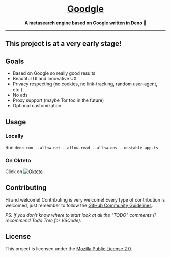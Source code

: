 <h1 align='center'><ins>Goodgle</ins></h1>
<p align='center'><strong>A metasearch engine based on Google written in Deno 🦕</strong></p>

---

## This project is at a very early stage!

## Goals

- Based on Google so really good results
- Beautiful UI and innovative UX
- Privacy respecting (no cookies, no link-tracking, random user-agent, etc.)
- No ads
- Proxy support (maybe Tor too in the future)
- Optional customization

## Usage

### Locally

Run `deno run --allow-net --allow-read --allow-env --unstable app.ts`

### On Okteto

Click on [![Okteto](https://okteto.com/develop-okteto.svg)](https://cloud.okteto.com/deploy?repository=https://github.com/Hunam6/Goodgle)

## Contributing

Hi and welcome! Contributing is very welcome! Every type of contribution is welcomed, just remember to follow the [GitHub Community Guidelines](https://docs.github.com/articles/github-community-guidelines).

*PS: if you don't know where to start look at all the "TODO" comments (I recommend Todo Tree for VSCode).*

## License

This project is licensed under the [Mozilla Public License 2.0](./LICENSE).
